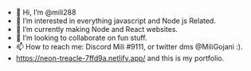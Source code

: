 - 👋 Hi, I’m @mili288
- 👀 I’m interested in everything javascript and Node js Related.
- 🌱 I’m currently making Node and React websites.
- 💞️ I’m looking to collaborate on fun stuff.
- 📫 How to reach me: Discord Mili #9111, or twitter dms @MiliGojani :).
- https://neon-treacle-7ffd9a.netlify.app/ and this is my portfolio.

<!---
mili288/mili288 is a ✨ special ✨ repository because its `README.md` (this file) appears on your GitHub profile.
You can click the Preview link to take a look at your changes.
--->
